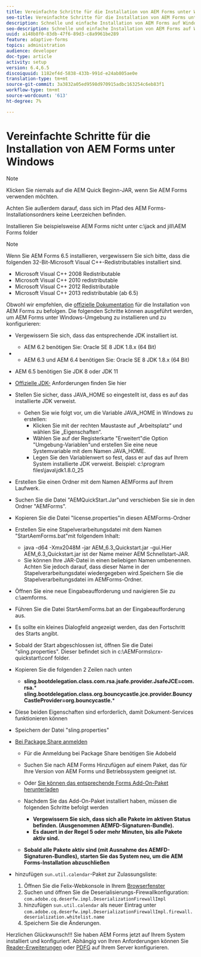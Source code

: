 ```yaml
---
title: Vereinfachte Schritte für die Installation von AEM Forms unter Windows
seo-title: Vereinfachte Schritte für die Installation von AEM Forms unter Windows
description: Schnelle und einfache Installation von AEM Forms auf Windows
seo-description: Schnelle und einfache Installation von AEM Forms auf Windows
uuid: a148b8f0-83db-47f6-89d3-c8a9961be289
feature: adaptive-forms
topics: administration
audience: developer
doc-type: article
activity: setup
version: 6.4,6.5
discoiquuid: 1182ef4d-5838-433b-991d-e24ab805ae0e
translation-type: tm+mt
source-git-commit: 3a3832a05ed9598d970915adbc163254c6eb83f1
workflow-type: tm+mt
source-wordcount: '613'
ht-degree: 7%

---
```



# Vereinfachte Schritte für die Installation von AEM Forms unter Windows

>[!NOTE]
>
>Klicken Sie niemals auf die AEM Quick Beginn-JAR, wenn Sie AEM Forms verwenden möchten.
>
>Achten Sie außerdem darauf, dass sich im Pfad des AEM Forms-Installationsordners keine Leerzeichen befinden.
>
>Installieren Sie beispielsweise AEM Forms nicht unter c:\jack and jill\AEM Forms folder

>[!NOTE]
>
>Wenn Sie AEM Forms 6.5 installieren, vergewissern Sie sich bitte, dass die folgenden 32-Bit-Microsoft Visual C++-Redistributables installiert sind.
>
>* Microsoft Visual C++ 2008 Redistributable
>* Microsoft Visual C++ 2010 redistributable
>* Microsoft Visual C++ 2012 Redistributable
>* Microsoft Visual C++ 2013 redistributable (ab 6.5)


Obwohl wir empfehlen, die [offizielle Dokumentation](https://helpx.adobe.com/de/experience-manager/6-3/forms/using/installing-configuring-aem-forms-osgi.html) für die Installation von AEM Forms zu befolgen. Die folgenden Schritte können ausgeführt werden, um AEM Forms unter Windows-Umgebung zu installieren und zu konfigurieren:

* Vergewissern Sie sich, dass das entsprechende JDK installiert ist.
   * AEM 6.2 benötigen Sie: Oracle SE 8 JDK 1.8.x (64 Bit)
* 
   * AEM 6.3 und AEM 6.4 benötigen Sie: Oracle SE 8 JDK 1.8.x (64 Bit)
* AEM 6.5 benötigen Sie JDK 8 oder JDK 11
* [Offizielle JDK-](https://helpx.adobe.com/de/experience-manager/6-3/sites/deploying/using/technical-requirements.html) Anforderungen finden Sie hier
* Stellen Sie sicher, dass JAVA_HOME so eingestellt ist, dass es auf das installierte JDK verweist.
   * Gehen Sie wie folgt vor, um die Variable JAVA_HOME in Windows zu erstellen:
      * Klicken Sie mit der rechten Maustaste auf „Arbeitsplatz“ und wählen Sie „Eigenschaften“.
      * Wählen Sie auf der Registerkarte &quot;Erweitert&quot;die Option &quot;Umgebung-Variablen&quot;und erstellen Sie eine neue Systemvariable mit dem Namen JAVA_HOME.
      * Legen Sie den Variablenwert so fest, dass er auf das auf Ihrem System installierte JDK verweist. Beispiel: c:\program files\java\jdk1.8.0_25

* Erstellen Sie einen Ordner mit dem Namen AEMForms auf Ihrem Laufwerk.
* Suchen Sie die Datei &quot;AEMQuickStart.Jar&quot;und verschieben Sie sie in den Ordner &quot;AEMForms&quot;.
* Kopieren Sie die Datei &quot;license.properties&quot;in diesen AEMForms-Ordner
* Erstellen Sie eine Stapelverarbeitungsdatei mit dem Namen &quot;StartAemForms.bat&quot;mit folgendem Inhalt:
   * java -d64 -Xmx2048M -jar AEM_6.3_Quickstart.jar -gui.Hier AEM_6.3_Quickstart.jar ist der Name meiner AEM Schnellstart-JAR.
   * Sie können Ihre JAR-Datei in einen beliebigen Namen umbenennen. Achten Sie jedoch darauf, dass dieser Name in der Stapelverarbeitungsdatei wiedergegeben wird.Speichern Sie die Stapelverarbeitungsdatei im AEMForms-Ordner.

* Öffnen Sie eine neue Eingabeaufforderung und navigieren Sie zu c:\aemforms.

* Führen Sie die Datei StartAemForms.bat an der Eingabeaufforderung aus.

* Es sollte ein kleines Dialogfeld angezeigt werden, das den Fortschritt des Starts angibt.

* Sobald der Start abgeschlossen ist, öffnen Sie die Datei &quot;sling.properties&quot;. Dieser befindet sich in c:\AEMForms\crx-quickstart\conf folder.

* Kopieren Sie die folgenden 2 Zeilen nach unten
   * **sling.bootdelegation.class.com.rsa.jsafe.provider.JsafeJCE=com.rsa.*** **sling.bootdelegation.class.org.bouncycastle.jce.provider.BouncyCastleProvider=org.bouncycastle.***
* Diese beiden Eigenschaften sind erforderlich, damit Dokument-Services funktionieren können
* Speichern der Datei &quot;sling.properties&quot;

* [Bei Package Share anmelden](http://localhost:4502/crx/packageshare/login.html)

   * Für die Anmeldung bei Package Share benötigen Sie AdobeId
   * Suchen Sie nach AEM Forms Hinzufügen auf einem Paket, das für Ihre Version von AEM Forms und Betriebssystem geeignet ist.
   * Oder [Sie können das entsprechende Forms Add-On-Paket herunterladen](https://helpx.adobe.com/aem-forms/kb/aem-forms-releases.html)
   * Nachdem Sie das Add-On-Paket installiert haben, müssen die folgenden Schritte befolgt werden

      * **Vergewissern Sie sich, dass sich alle Pakete im aktiven Status befinden. (Ausgenommen AEMFD-Signaturen-Bundle).**
      * **Es dauert in der Regel 5 oder mehr Minuten, bis alle Pakete aktiv sind.**
   * **Sobald alle Pakete aktiv sind (mit Ausnahme des AEMFD-Signaturen-Bundles), starten Sie das System neu, um die AEM Forms-Installation abzuschließen**


* hinzufügen `sun.util.calendar`-Paket zur Zulassungsliste:

   1. Öffnen Sie die Felix-Webkonsole in Ihrem [Browserfenster](http://localhost:4502/system/console/configMgr)
   2. Suchen und öffnen Sie die Deserialisierungs-Firewallkonfiguration: `com.adobe.cq.deserfw.impl.DeserializationFirewallImpl`
   3. hinzufügen `sun.util.calendar` als neuer Eintrag unter `com.adobe.cq.deserfw.impl.DeserializationFirewallImpl.firewall.deserialization.whitelist.name`
   4. Speichern Sie die Änderungen.

Herzlichen Glückwunsch!!! Sie haben AEM Forms jetzt auf Ihrem System installiert und konfiguriert.
Abhängig von Ihren Anforderungen können Sie [Reader-Erweiterungen](https://helpx.adobe.com/experience-manager/6-3/forms/using/configuring-document-services.html) oder [ PDFG](https://helpx.adobe.com/experience-manager/6-3/forms/using/install-configure-pdf-generator.html) auf Ihrem Server konfigurieren.

